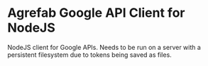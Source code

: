 # Agrefab Google API Client for NodeJS
NodeJS client for Google APIs. Needs to be run on a server with a persistent filesystem due to tokens being saved as files.
